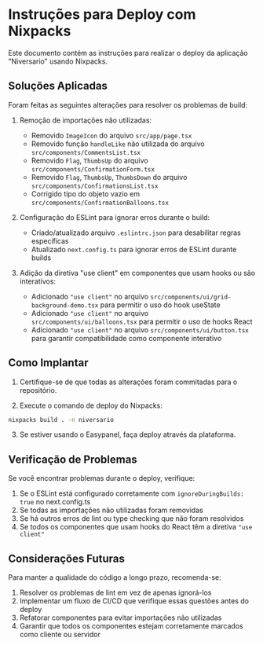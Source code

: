 # Instruções para Deploy com Nixpacks

Este documento contém as instruções para realizar o deploy da aplicação "Niversario" usando Nixpacks.

## Soluções Aplicadas

Foram feitas as seguintes alterações para resolver os problemas de build:

1. Remoção de importações não utilizadas:
   - Removido `ImageIcon` do arquivo `src/app/page.tsx`
   - Removido função `handleLike` não utilizada do arquivo `src/components/CommentsList.tsx`
   - Removido `Flag`, `ThumbsUp` do arquivo `src/components/ConfirmationForm.tsx`
   - Removido `Flag`, `ThumbsUp`, `ThumbsDown` do arquivo `src/components/ConfirmationsList.tsx`
   - Corrigido tipo do objeto vazio em `src/components/ConfirmationBalloons.tsx`

2. Configuração do ESLint para ignorar erros durante o build:
   - Criado/atualizado arquivo `.eslintrc.json` para desabilitar regras específicas
   - Atualizado `next.config.ts` para ignorar erros de ESLint durante builds

3. Adição da diretiva "use client" em componentes que usam hooks ou são interativos:
   - Adicionado `"use client"` no arquivo `src/components/ui/grid-background-demo.tsx` para permitir o uso do hook useState
   - Adicionado `"use client"` no arquivo `src/components/ui/balloons.tsx` para permitir o uso de hooks React
   - Adicionado `"use client"` no arquivo `src/components/ui/button.tsx` para garantir compatibilidade como componente interativo

## Como Implantar

1. Certifique-se de que todas as alterações foram commitadas para o repositório.

2. Execute o comando de deploy do Nixpacks:

```bash
nixpacks build . -n niversario
```

3. Se estiver usando o Easypanel, faça deploy através da plataforma.

## Verificação de Problemas

Se você encontrar problemas durante o deploy, verifique:

1. Se o ESLint está configurado corretamente com `ignoreDuringBuilds: true` no next.config.ts
2. Se todas as importações não utilizadas foram removidas
3. Se há outros erros de lint ou type checking que não foram resolvidos
4. Se todos os componentes que usam hooks do React têm a diretiva `"use client"`

## Considerações Futuras

Para manter a qualidade do código a longo prazo, recomenda-se:

1. Resolver os problemas de lint em vez de apenas ignorá-los
2. Implementar um fluxo de CI/CD que verifique essas questões antes do deploy
3. Refatorar componentes para evitar importações não utilizadas
4. Garantir que todos os componentes estejam corretamente marcados como cliente ou servidor 